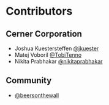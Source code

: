# Contributors

## Cerner Corporation

- Joshua Kuestersteffen [@jkuester]
- Matej Voboril [@TobiTenno]
- Nikita Prabhakar [@nikitaprabhakar]

## Community

- [@beersonthewall]

[@jkuester]: https://github.com/jkuester
[@TobiTenno]: https://github.com/TobiTenno
[@beersonthewall]: https://github.com/beersonthewall
[@nikitaprabhakar]: https://github.com/nikitaprabhakar